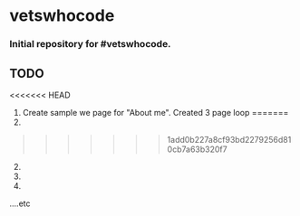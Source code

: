# vetswhocode

### Initial repository for #vetswhocode. 

## TODO
<<<<<<< HEAD
1.	Create sample we page for "About me". 
	Created 3 page loop
=======
1.
>>>>>>> 1add0b227a8cf93bd2279256d810cb7a63b320f7
2.
3.
4.
....etc
